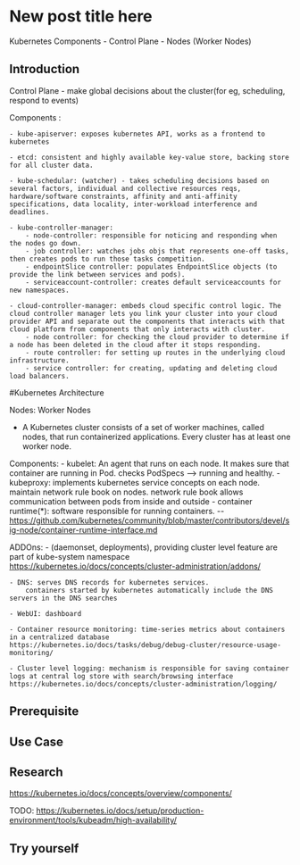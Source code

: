 # New post title here
Kubernetes Components
    - Control Plane
    - Nodes (Worker Nodes)
## Introduction

Control Plane - make global decisions about the cluster(for eg, scheduling, respond to events)

Components : 

    - kube-apiserver: exposes kubernetes API, works as a frontend to kubernetes
    
    - etcd: consistent and highly available key-value store, backing store for all cluster data.
    
    - kube-schedular: (watcher) - takes scheduling decisions based on several factors, individual and collective resources reqs, hardware/software constraints, affinity and anti-affinity specifications, data locality, inter-workload interference and deadlines.
    
    - kube-controller-manager: 
        - node-controller: responsible for noticing and responding when the nodes go down.
        - job controller: watches jobs objs that represents one-off tasks, then creates pods to run those tasks competition.
        - endpointSlice controller: populates EndpointSlice objects (to provide the link between services and pods).
        - serviceaccount-controller: creates default serviceaccounts for new namespaces.
        
    - cloud-controller-manager: embeds cloud specific control logic. The cloud controller manager lets you link your cluster into your cloud provider API and separate out the components that interacts with that cloud platform from components that only interacts with cluster.
        - node controller: for checking the cloud provider to determine if a node has been deleted in the cloud after it stops responding.
        - route controller: for setting up routes in the underlying cloud infrastructure.
        - service controller: for creating, updating and deleting cloud load balancers.

#Kubernetes Architecture 

Nodes: Worker Nodes

- A Kubernetes cluster consists of a set of worker machines, called nodes, that run containerized applications. Every cluster has at least one worker node.

Components:
    - kubelet: An agent that runs on each node. It makes sure that container are running in Pod.
        checks PodSpecs --> running and healthy.
    - kubeproxy: implements kubernetes service concepts on each node. maintain network rule book on nodes.
        network rule book allows communication between pods from inside and outside
    - container runtime(*): software responsible for running containers.
        -- https://github.com/kubernetes/community/blob/master/contributors/devel/sig-node/container-runtime-interface.md

ADDOns:
    - (daemonset, deployments), providing cluster level feature are part of kube-system namespace
        https://kubernetes.io/docs/concepts/cluster-administration/addons/

    - DNS: serves DNS records for kubernetes services.
        containers started by kubernetes automatically include the DNS servers in the DNS searches
    
    - WebUI: dashboard

    - Container resource monitoring: time-series metrics about containers in a centralized database https://kubernetes.io/docs/tasks/debug/debug-cluster/resource-usage-monitoring/

    - Cluster level logging: mechanism is responsible for saving container logs at central log store with search/browsing interface https://kubernetes.io/docs/concepts/cluster-administration/logging/

    

## Prerequisite


## Use Case


## Research
https://kubernetes.io/docs/concepts/overview/components/

TODO: https://kubernetes.io/docs/setup/production-environment/tools/kubeadm/high-availability/


## Try yourself
